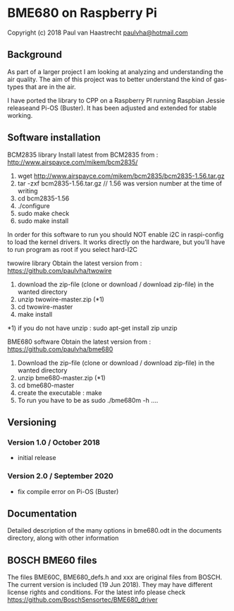 ﻿# BME680 on Raspberry Pi

Copyright (c) 2018 Paul van Haastrecht <paulvha@hotmail.com>

## Background
As part of a larger project I am looking at analyzing and understanding the air quality.
The aim of this project was to better understand the kind of gas-types that are in the air.

I have ported the library to CPP on a Raspberry PI running Raspbian Jessie releaseand Pi-OS (Buster). It has been
adjusted and extended for stable working.

## Software installation

BCM2835 library
Install latest from BCM2835 from : http://www.airspayce.com/mikem/bcm2835/

1. wget http://www.airspayce.com/mikem/bcm2835/bcm2835-1.56.tar.gz
2. tar -zxf bcm2835-1.56.tar.gz     // 1.56 was version number at the time of writing
3. cd bcm2835-1.56
4. ./configure
5. sudo make check
6. sudo make install

In order for this software to run you should NOT enable i2C in raspi-config to load the kernel drivers.
It works directly on the hardware, but you’ll have to run program as root if you select hard-I2C

twowire library
Obtain the latest version from : https://github.com/paulvha/twowire

1. download the zip-file (clone or download / download zip-file) in the wanted directory
2. unzip twowire-master.zip (*1)
3. cd twowire-master
4. make install

*1) if you do not have unzip : sudo apt-get install zip unzip

BME680 software
Obtain the latest version from : https://github.com/paulvha/bme680

1. Download the zip-file (clone or download / download zip-file) in the wanted directory
2. unzip bme680-master.zip (*1)
3. cd bme680-master
4. create the executable : make
5. To run you have to be as sudo ./bme680m -h ….

## Versioning

### Version 1.0 / October 2018
* initial release

### Version 2.0 / September 2020
* fix compile error on Pi-OS (Buster)

## Documentation
Detailed description of the many options in bme680.odt in the documents directory, along with
other information

## BOSCH BME60 files
The files BME60C, BME680_defs.h and xxx are original files from BOSCH. The current version is
included (19 Jun 2018). They may have different license rights and conditions. For the latest
info please check https://github.com/BoschSensortec/BME680_driver


